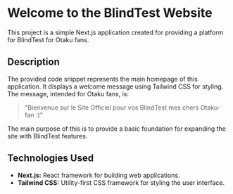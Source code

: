 # Welcome to the BlindTest Website

This project is a simple Next.js application created for providing a platform for BlindTest for Otaku fans.

## Description

The provided code snippet represents the main homepage of this application. It displays a welcome message using Tailwind CSS for styling. The message, intended for Otaku fans, is:

> "Bienvenue sur le Site Officiel pour vos BlindTest mes chers Otaku-fan :)"

The main purpose of this is to provide a basic foundation for expanding the site with BlindTest features.

## Technologies Used

- **Next.js:** React framework for building web applications.
- **Tailwind CSS:** Utility-first CSS framework for styling the user interface.
